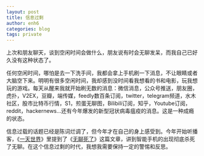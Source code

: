 ```yaml
---
layout: post
title: 信息过剩
author: enh6
categories: blog
tags: private
---
```


上次和朋友聊天，谈到空闲时间会做什么，朋友说有时会无聊发呆，而我自己已好久没有这种状态了。

任何空闲时间，哪怕是去一下洗手间，我都会拿上手机刷一下消息，不让眼睛或者大脑空下来。明明有很多空闲时间，我却感到没时间看我想看的书和电影，玩我想玩的游戏。每天从醒来我就开始刷无数的消息：微信消息，公众号推送，朋友圈，虎扑，V2EX，豆瓣，端传媒，feedly数百条订阅，twitter，telegram频道，水木社区，股市比特币行情，S1，煎蛋无聊图，Bilibili订阅，知乎，Youtube订阅，reddit，hackernews...还有今年爆发的新型冠状病毒瘟疫的消息。这是一种成瘾的状态。

信息过载的话题已经是陈词烂调了，但今年才在自己的身上感受到。今年开始听播客，《[一天世界](https://yitianshijie.net/)》里提到了《[无聊死了](https://wensonyeh.blogspot.com/2014/10/blog-post_13.html)》这篇文章，讲到智能手机的出现彻底杀死了无聊。在这个信息过剩的时代，我想我需要保持一定的警惕和反思。
